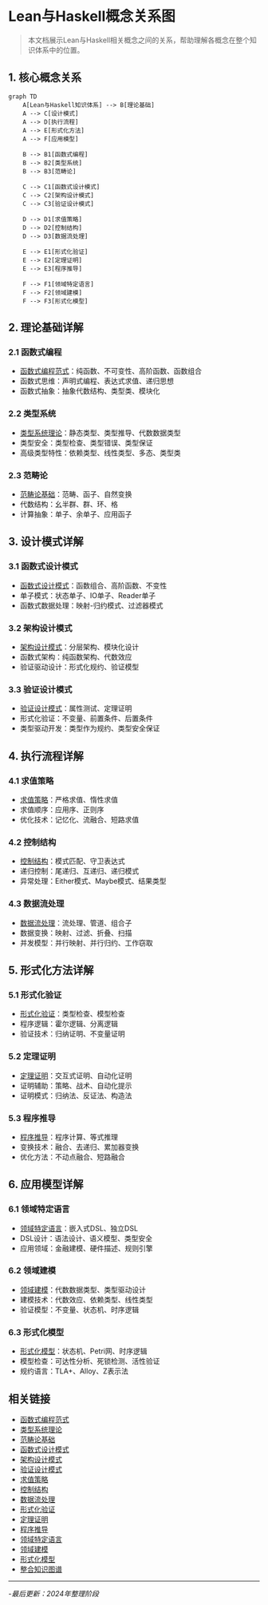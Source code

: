 # Lean与Haskell概念关系图

> 本文档展示Lean与Haskell相关概念之间的关系，帮助理解各概念在整个知识体系中的位置。

## 1. 核心概念关系

```mermaid
graph TD
    A[Lean与Haskell知识体系] --> B[理论基础]
    A --> C[设计模式]
    A --> D[执行流程]
    A --> E[形式化方法]
    A --> F[应用模型]
    
    B --> B1[函数式编程]
    B --> B2[类型系统]
    B --> B3[范畴论]
    
    C --> C1[函数式设计模式]
    C --> C2[架构设计模式]
    C --> C3[验证设计模式]
    
    D --> D1[求值策略]
    D --> D2[控制结构]
    D --> D3[数据流处理]
    
    E --> E1[形式化验证]
    E --> E2[定理证明]
    E --> E3[程序推导]
    
    F --> F1[领域特定语言]
    F --> F2[领域建模]
    F --> F3[形式化模型]
```

## 2. 理论基础详解

### 2.1 函数式编程

- [函数式编程范式](../04-类型系统/01-类型系统-对比.md#函数式编程范式)：纯函数、不可变性、高阶函数、函数组合
- 函数式思维：声明式编程、表达式求值、递归思想
- 函数式抽象：抽象代数结构、类型类、模块化

### 2.2 类型系统

- [类型系统理论](../04-类型系统/01-类型系统-对比.md#类型系统理论)：静态类型、类型推导、代数数据类型
- 类型安全：类型检查、类型错误、类型保证
- 高级类型特性：依赖类型、线性类型、多态、类型类

### 2.3 范畴论

- [范畴论基础](../03-设计模式/01-设计模式-函数式.md#范畴论基础)：范畴、函子、自然变换
- 代数结构：幺半群、群、环、格
- 计算抽象：单子、余单子、应用函子

## 3. 设计模式详解

### 3.1 函数式设计模式

- [函数式设计模式](../03-设计模式/01-设计模式-函数式.md)：函数组合、高阶函数、不变性
- 单子模式：状态单子、IO单子、Reader单子
- 函数式数据处理：映射-归约模式、过滤器模式

### 3.2 架构设计模式

- [架构设计模式](../03-设计模式/02-设计模式-架构.md)：分层架构、模块化设计
- 函数式架构：纯函数架构、代数效应
- 验证驱动设计：形式化规约、验证模型

### 3.3 验证设计模式

- [验证设计模式](../06-形式化方法/01-形式化验证.md#验证设计模式)：属性测试、定理证明
- 形式化验证：不变量、前置条件、后置条件
- 类型驱动开发：类型作为规约、类型安全保证

## 4. 执行流程详解

### 4.1 求值策略

- [求值策略](../05-执行流控制流/01-执行流-控制流.md#求值策略)：严格求值、惰性求值
- 求值顺序：应用序、正则序
- 优化技术：记忆化、流融合、短路求值

### 4.2 控制结构

- [控制结构](../05-执行流控制流/01-执行流-控制流.md#控制结构)：模式匹配、守卫表达式
- 递归控制：尾递归、互递归、递归模式
- 异常处理：Either模式、Maybe模式、结果类型

### 4.3 数据流处理

- [数据流处理](../05-执行流控制流/02-数据流-处理.md)：流处理、管道、组合子
- 数据变换：映射、过滤、折叠、扫描
- 并发模型：并行映射、并行归约、工作窃取

## 5. 形式化方法详解

### 5.1 形式化验证

- [形式化验证](../06-形式化方法/01-形式化验证.md)：类型检查、模型检查
- 程序逻辑：霍尔逻辑、分离逻辑
- 验证技术：归纳证明、不变量证明

### 5.2 定理证明

- [定理证明](../06-形式化方法/02-定理证明.md)：交互式证明、自动化证明
- 证明辅助：策略、战术、自动化提示
- 证明模式：归纳法、反证法、构造法

### 5.3 程序推导

- [程序推导](../06-形式化方法/03-程序推导.md)：程序计算、等式推理
- 变换技术：融合、去递归、累加器变换
- 优化方法：不动点融合、短路融合

## 6. 应用模型详解

### 6.1 领域特定语言

- [领域特定语言](../03-设计模式/03-设计模式-实践.md#领域特定语言)：嵌入式DSL、独立DSL
- DSL设计：语法设计、语义模型、类型安全
- 应用领域：金融建模、硬件描述、规则引擎

### 6.2 领域建模

- [领域建模](../03-设计模式/03-设计模式-实践.md#领域建模)：代数数据类型、类型驱动设计
- 建模技术：代数效应、依赖类型、线性类型
- 验证模型：不变量、状态机、时序逻辑

### 6.3 形式化模型

- [形式化模型](../06-形式化方法/01-形式化验证.md#形式化模型)：状态机、Petri网、时序逻辑
- 模型检查：可达性分析、死锁检测、活性验证
- 规约语言：TLA+、Alloy、Z表示法

## 相关链接

- [函数式编程范式](../04-类型系统/01-类型系统-对比.md#函数式编程范式)
- [类型系统理论](../04-类型系统/01-类型系统-对比.md#类型系统理论)
- [范畴论基础](../03-设计模式/01-设计模式-函数式.md#范畴论基础)
- [函数式设计模式](../03-设计模式/01-设计模式-函数式.md)
- [架构设计模式](../03-设计模式/02-设计模式-架构.md)
- [验证设计模式](../06-形式化方法/01-形式化验证.md#验证设计模式)
- [求值策略](../05-执行流控制流/01-执行流-控制流.md#求值策略)
- [控制结构](../05-执行流控制流/01-执行流-控制流.md#控制结构)
- [数据流处理](../05-执行流控制流/02-数据流-处理.md)
- [形式化验证](../06-形式化方法/01-形式化验证.md)
- [定理证明](../06-形式化方法/02-定理证明.md)
- [程序推导](../06-形式化方法/03-程序推导.md)
- [领域特定语言](../03-设计模式/03-设计模式-实践.md#领域特定语言)
- [领域建模](../03-设计模式/03-设计模式-实践.md#领域建模)
- [形式化模型](../06-形式化方法/01-形式化验证.md#形式化模型)
- [整合知识图谱](../lean_haskell_knowledge_graph.md)

---

-*最后更新：2024年整理阶段*
